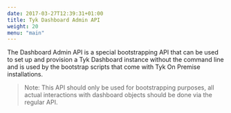 ```yaml
---
date: 2017-03-27T12:39:31+01:00
title: Tyk Dashboard Admin API
weight: 20
menu: "main"
---
```


The Dashboard Admin API is a special bootstrapping API that can be used to set up and provision a Tyk Dashboard instance without the command line and is used by the bootstrap scripts that come with Tyk On Premise installations.

> Note: This API should only be used for bootstrapping purposes, all actual interactions with dashboard objects should be done via the regular API.